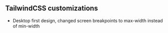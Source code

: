 ## TailwindCSS customizations

- Desktop first design, changed screen breakpoints to max-width instead of min-width
